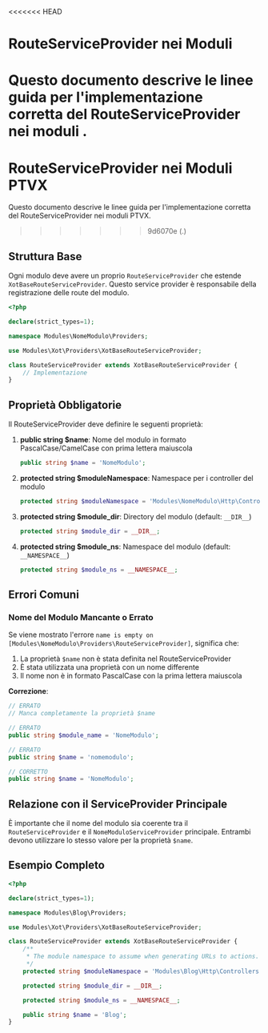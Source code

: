 <<<<<<< HEAD
# RouteServiceProvider nei Moduli <nome progetto>

Questo documento descrive le linee guida per l'implementazione corretta del RouteServiceProvider nei moduli <nome progetto>.
=======
# RouteServiceProvider nei Moduli PTVX

Questo documento descrive le linee guida per l'implementazione corretta del RouteServiceProvider nei moduli PTVX.
>>>>>>> 9d6070e (.)

## Struttura Base

Ogni modulo deve avere un proprio `RouteServiceProvider` che estende `XotBaseRouteServiceProvider`. Questo service provider è responsabile della registrazione delle route del modulo.

```php
<?php

declare(strict_types=1);

namespace Modules\NomeModulo\Providers;

use Modules\Xot\Providers\XotBaseRouteServiceProvider;

class RouteServiceProvider extends XotBaseRouteServiceProvider {
    // Implementazione
}
```

## Proprietà Obbligatorie

Il RouteServiceProvider deve definire le seguenti proprietà:

1. **public string $name**: Nome del modulo in formato PascalCase/CamelCase con prima lettera maiuscola
   ```php
   public string $name = 'NomeModulo';
   ```

2. **protected string $moduleNamespace**: Namespace per i controller del modulo
   ```php
   protected string $moduleNamespace = 'Modules\NomeModulo\Http\Controllers';
   ```

3. **protected string $module_dir**: Directory del modulo (default: `__DIR__`)
   ```php
   protected string $module_dir = __DIR__;
   ```

4. **protected string $module_ns**: Namespace del modulo (default: `__NAMESPACE__`)
   ```php
   protected string $module_ns = __NAMESPACE__;
   ```

## Errori Comuni

### Nome del Modulo Mancante o Errato

Se viene mostrato l'errore `name is empty on [Modules\NomeModulo\Providers\RouteServiceProvider]`, significa che:

1. La proprietà `$name` non è stata definita nel RouteServiceProvider
2. È stata utilizzata una proprietà con un nome differente
3. Il nome non è in formato PascalCase con la prima lettera maiuscola

**Correzione**:
```php
// ERRATO
// Manca completamente la proprietà $name

// ERRATO
public string $module_name = 'NomeModulo';

// ERRATO
public string $name = 'nomemodulo';

// CORRETTO
public string $name = 'NomeModulo';
```

## Relazione con il ServiceProvider Principale

È importante che il nome del modulo sia coerente tra il `RouteServiceProvider` e il `NomeModuloServiceProvider` principale. Entrambi devono utilizzare lo stesso valore per la proprietà `$name`.

## Esempio Completo

```php
<?php

declare(strict_types=1);

namespace Modules\Blog\Providers;

use Modules\Xot\Providers\XotBaseRouteServiceProvider;

class RouteServiceProvider extends XotBaseRouteServiceProvider {
    /**
     * The module namespace to assume when generating URLs to actions.
     */
    protected string $moduleNamespace = 'Modules\Blog\Http\Controllers';

    protected string $module_dir = __DIR__;

    protected string $module_ns = __NAMESPACE__;

    public string $name = 'Blog';
}
```

